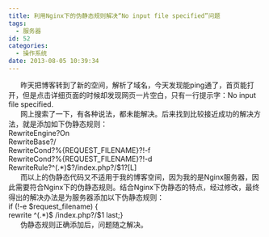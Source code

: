 ```yaml
---
title: 利用Nginx下的伪静态规则解决“No input file specified”问题
tags:
  - 服务器
id: 52
categories:
  - 操作系统
date: 2013-08-05 10:39:34
---
```


<div>&nbsp; &nbsp; &nbsp; 昨天把博客转到了新的空间，解析了域名，今天发现能ping通了，首页能打开，但是点击详细页面的时候却发现网页一片空白，只有一行提示字：No input file specified.</div>
<div>&nbsp; &nbsp; &nbsp; 网上搜索了一下，有各种说法，都未能解决。后来找到比较接近成功的解决方法，就是添加如下伪静态规则：</div>
<div>RewriteEngine?On</div>
<div>RewriteBase?/</div>
<div>RewriteCond?%{REQUEST_FILENAME}?!-f</div>
<div>RewriteCond?%{REQUEST_FILENAME}?!-d</div>
<div>RewriteRule?^(.*)$?/index.php?/$1?[L]</div>
<div>&nbsp; &nbsp; &nbsp; 而以上的伪静态代码又不适用于我的博客空间，因为我的是Nginx服务器，因此需要符合Nginx下的伪静态规则。结合Nginx下伪静态的特点，经过修改，最终得出的解决办法是为服务器添加以下伪静态规则：</div>
<div>if (!-e $request_filename) {</div>
<div>rewrite ^(.*)$ /index.php?/$1 last;}</div>
<div>&nbsp; &nbsp; &nbsp; 伪静态规则正确添加后，问题随之解决。</div>